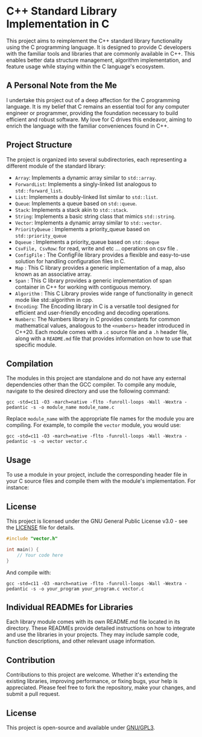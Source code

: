 

# C++ Standard Library Implementation in C

This project aims to reimplement the C++ standard library functionality using the C programming language. It is designed to provide C developers with the familiar tools and libraries that are commonly available in C++. This enables better data structure management, algorithm implementation, and feature usage while staying within the C language's ecosystem.

## A Personal Note from the Me

I undertake this project out of a deep affection for the C programming language. It is my belief that C remains an essential tool for any computer engineer or programmer, providing the foundation necessary to build efficient and robust software. My love for C drives this endeavor, aiming to enrich the language with the familiar conveniences found in C++.


## Project Structure

The project is organized into several subdirectories, each representing a different module of the standard library:

- `Array`: Implements a dynamic array similar to `std::array`.
- `ForwardList`: Implements a singly-linked list analogous to `std::forward_list`.
- `List`: Implements a doubly-linked list similar to `std::list`.
- `Queue`: Implements a queue based on `std::queue`.
- `Stack`: Implements a stack akin to `std::stack`.
- `String`: Implements a basic string class that mimics `std::string`.
- `Vector`: Implements a dynamic array similar to `std::vector`.
- `PriorityQueue` : Implements a priority_queue based on `std::priority_queue`
- `Dqueue` : Implements a priority_queue based on `std::deque`
- `CsvFile, CsvRow`: for read, write and etc ... operations on csv file . 
- `ConfigFile` : The ConfigFile library provides a flexible and easy-to-use solution for handling configuration files in C.
- `Map` : This C library provides a generic implementation of a map, also known as an associative array.
- `Span` : This C library provides a generic implementation of span container in C++ for working with contiguous memory.
- `Algorithm` : This C Library provies wide range of functionality in genecit mode like std::algorithm in cpp.
- `Encoding`: The Encoding library in C is a versatile tool designed for efficient and user-friendly encoding and decoding operations.
- `Numbers`: The Numbers library in C provides constants for common mathematical values, analogous to the `<numbers>` header introduced in C++20.
Each module comes with a `.c` source file and a `.h` header file, along with a `README.md` file that provides information on how to use that specific module.

## Compilation

The modules in this project are standalone and do not have any external dependencies other than the GCC compiler. To compile any module, navigate to the desired directory and use the following command:

```
gcc -std=c11 -O3 -march=native -flto -funroll-loops -Wall -Wextra -pedantic -s -o module_name module_name.c
```

Replace `module_name` with the appropriate file names for the module you are compiling. For example, to compile the `vector` module, you would use:

```
gcc -std=c11 -O3 -march=native -flto -funroll-loops -Wall -Wextra -pedantic -s -o vector vector.c
```

## Usage

To use a module in your project, include the corresponding header file in your C source files and compile them with the module's implementation. For instance:

## License
This project is licensed under the GNU General Public License v3.0 - see the [LICENSE](LICENSE) file for details.


```c
#include "vector.h"

int main() {
    // Your code here
}
```

And compile with:

```
gcc -std=c11 -O3 -march=native -flto -funroll-loops -Wall -Wextra -pedantic -s -o your_program your_program.c vector.c
```

## Individual READMEs for Libraries

Each library module comes with its own README.md file located in its directory. These READMEs provide detailed instructions on how to integrate and use the libraries in your projects. They may include sample code, function descriptions, and other relevant usage information.

## Contribution

Contributions to this project are welcome. Whether it's extending the existing libraries, improving performance, or fixing bugs, your help is appreciated. Please feel free to fork the repository, make your changes, and submit a pull request.

## License

This project is open-source and available under [GNU/GPL3](LICENSE). 

